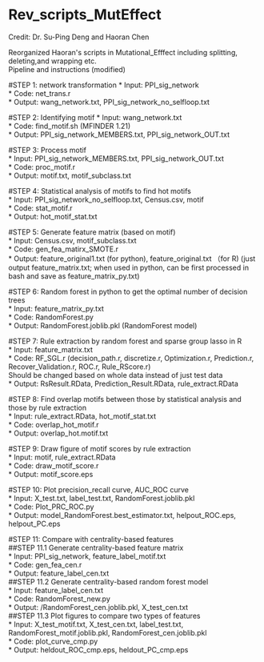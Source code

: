 # Rev_scripts_MutEffect

Credit: Dr. Su-Ping Deng and Haoran Chen

Reorganized Haoran's scripts in Mutational_Efffect including splitting, deleting,and wrapping etc.  
Pipeline and instructions (modified)  

#STEP 1: network transformation
	* Input: PPI_sig_network  
        * Code:  net_trans.r  
        * Output: wang_network.txt, PPI_sig_network_no_selfloop.txt  
	    
#STEP 2: Identifying motif 
	* Input: wang_network.txt  
	* Code: find_motif.sh (MFINDER 1.21)  
	* Output: PPI_sig_network_MEMBERS.txt, PPI_sig_network_OUT.txt  
	
#STEP 3: Process motif  
	* Input: PPI_sig_network_MEMBERS.txt, PPI_sig_network_OUT.txt  
	* Code: proc_motif.r  
	* Output: motif.txt, motif_subclass.txt  
	
#STEP 4: Statistical analysis of motifs to find hot motifs  
	* Input: PPI_sig_network_no_selfloop.txt, Census.csv, motif  
	* Code: stat_motif.r  
 	* Output: hot_motif_stat.txt    
	
#STEP 5: Generate feature matrix (based on motif)  
	* Input: Census.csv, motif_subclass.txt  
	* Code: gen_fea_matirx_SMOTE.r  
	* Output: feature_original1.txt (for python), feature_original.txt （for R) (just output feature_matrix.txt; when used in python, can be first processed in bash and save as feature_matrix_py.txt)  
	
#STEP 6: Random forest in python to get the optimal number of decision trees  
	* Input: feature_matrix_py.txt   
	* Code: RandomForest.py  
	* Output: RandomForest.joblib.pkl (RandomForest model)  
	
#STEP 7: Rule extraction by random forest and sparse group lasso in R  
	* Input: feature_matrix.txt  
	* Code: RF_SGL.r (decision_path.r,  discretize.r,  Optimization.r,  Prediction.r,  Recover_Validation.r,   ROC.r,  Rule_RScore.r)   
	Should be changed based on whole data instead of just test data  
	* Output: RsResult.RData, Prediction_Result.RData, rule_extract.RData  
	
#STEP 8: Find overlap motifs between those by statistical analysis and those by rule extraction  
	* Input: rule_extract.RData, hot_motif_stat.txt  
	* Code: overlap_hot_motif.r  
	* Output: overlap_hot.motif.txt  
	
#STEP 9: Draw figure of motif scores by rule extraction  
	* Input: motif, rule_extract.RData  
	* Code: draw_motif_score.r  
	* Output: motif_score.eps  
	
#STEP 10: Plot precision_recall curve, AUC_ROC curve  
	* Input: X_test.txt, label_test.txt, RandomForest.joblib.pkl  
	* Code: Plot_PRC_ROC.py  
	* Output: model_RandomForest.best_estimator.txt, helpout_ROC.eps, helpout_PC.eps  
	
#STEP 11: Compare with centrality-based features  
	##STEP 11.1 Generate centrality-based feature matrix  
		* Input: PPI_sig_network, feature_label_motif.txt  
		* Code: gen_fea_cen.r  
		* Output: feature_label_cen.txt  
	##STEP 11.2 Generate centrality-based random forest model  
		* Input: feature_label_cen.txt  
		* Code: RandomForest_new.py  
		* Output: /RandomForest_cen.joblib.pkl, X_test_cen.txt  
	##STEP 11.3 Plot figures to compare two types of features  
		* Input: X_test_motif.txt,  X_test_cen.txt,  label_test.txt, RandomForest_motif.joblib.pkl,   RandomForest_cen.joblib.pkl  
		* Code: plot_curve_cmp.py  
		* Output: heldout_ROC_cmp.eps, heldout_PC_cmp.eps  
